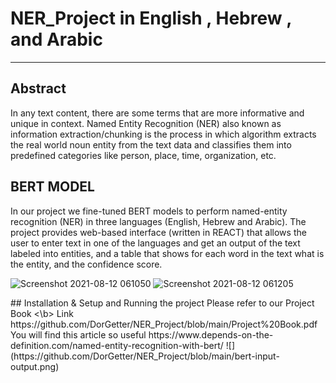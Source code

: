 # NER_Project in English , Hebrew , and Arabic
-----------------

## Abstract

In any text content, there are some terms that are more informative and unique in context. Named Entity Recognition (NER) also known as information extraction/chunking is the process in which algorithm extracts the real world noun entity from the text data and classifies them into predefined categories like person, place, time, organization, etc.

## BERT MODEL

In our project we fine-tuned BERT models to perform named-entity 
recognition (NER) in three languages (English, Hebrew and Arabic).
The project provides web-based interface (written in REACT) that allows 
the user to enter text in one of the languages and get an output of the text
labeled into entities, and a table that shows for each word in the text what is 
the entity, and the confidence score.</b>

![Screenshot 2021-08-12 061050](https://user-images.githubusercontent.com/57187365/129132842-2123842c-3d73-4ce7-a0e4-4339d19ff6e0.jpg)
![Screenshot 2021-08-12 061205](https://user-images.githubusercontent.com/57187365/129132884-7d8522a4-bdb2-4b81-8e3f-8ecf19ae20f0.jpg)





</b>
## Installation & Setup and Running the project
Please refer to our Project Book <\b> 
Link https://github.com/DorGetter/NER_Project/blob/main/Project%20Book.pdf





</b>
You will find this article so useful https://www.depends-on-the-definition.com/named-entity-recognition-with-bert/
![](https://github.com/DorGetter/NER_Project/blob/main/bert-input-output.png)

